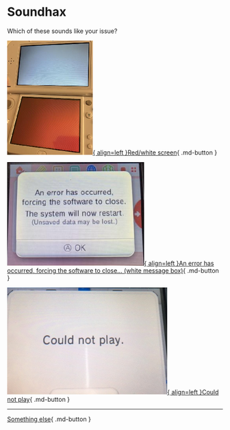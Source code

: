 # Soundhax

Which of these sounds like your issue?

[![Image](/images/soundhax/redwhite.png){ align=left }Red/white screen](/troubleshoot/issue/soundhax/redwhite){ .md-button }

[![Image](/images/soundhax/errorbox.png){ align=left }An error has occurred, forcing the software to close… (white message box)](/troubleshoot/issue/soundhax/messagebox){ .md-button }

[![Image](/images/soundhax/incompatible.png){ align=left }Could not play](/troubleshoot/issue/soundhax/noplay){ .md-button }

---

[Something else](/troubleshoot/guide/universal-otherapp){ .md-button }